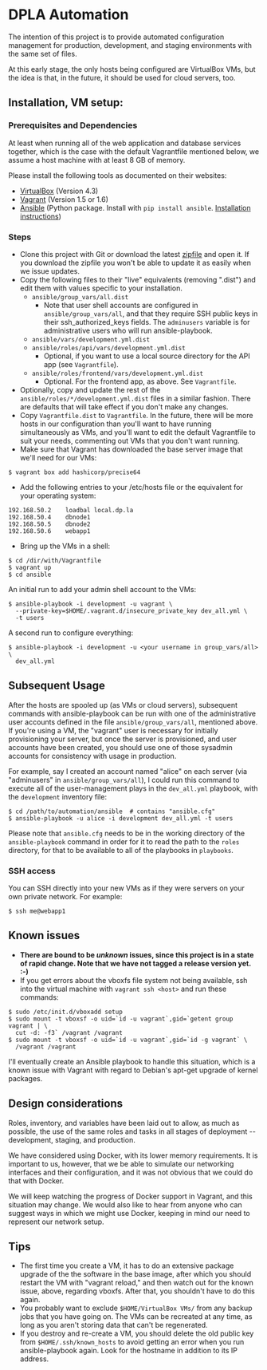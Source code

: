 
# DPLA Automation

The intention of this project is to provide automated configuration management
for production, development, and staging environments with the same set of
files.

At this early stage, the only hosts being configured are VirtualBox VMs, but the
idea is that, in the future, it should be used for cloud servers, too.


## Installation, VM setup:

### Prerequisites and Dependencies

At least when running all of the web application and database services together,
which is the case with the default Vagrantfile mentioned below, we assume a host
machine with at least 8 GB of memory.

Please install the following tools as documented on their websites:

* [VirtualBox](https://www.virtualbox.org/) (Version 4.3)
* [Vagrant](http://www.vagrantup.com/) (Version 1.5 or 1.6)
* [Ansible](http://www.ansible.com/) (Python package.  Install with `pip install ansible`.  [Installation instructions](http://docs.ansible.com/intro_installation.html))

### Steps
* Clone this project with Git or download the latest
  [zipfile](https://github.com/dpla/automation/archive/master.zip) and open it.  If
  you download the zipfile you won't be able to update it as easily when we issue
  updates.
* Copy the following files to their "live" equivalents (removing ".dist") and
  edit them with values specific to your installation.
  * `ansible/group_vars/all.dist`
    * Note that user shell accounts are configured in `ansible/group_vars/all`,
      and that they require SSH public keys in their ssh_authorized_keys fields.
      The `adminusers` variable is for administrative users who will run
      ansible-playbook.
  * `ansible/vars/development.yml.dist`
  * `ansible/roles/api/vars/development.yml.dist`
    * Optional, if you want to use a local source directory for the API app (see
      `Vagrantfile`).
  * `ansible/roles/frontend/vars/development.yml.dist`
    * Optional.  For the frontend app, as above.  See `Vagrantfile`.
* Optionally, copy and update the rest of the `ansible/roles/*/development.yml.dist`
  files in a similar fashion.  There are defaults that will take effect if you don't
  make any changes.
* Copy `Vagrantfile.dist` to `Vagrantfile`.
  In the future, there will be more hosts in our configuration than you'll want
  to have running simultaneously as VMs, and you'll want to edit the default
  Vagrantfile to suit your needs, commenting out VMs that you don't want running.
* Make sure that Vagrant has downloaded the base server image that we'll need
  for our VMs:
```
$ vagrant box add hashicorp/precise64
```
* Add the following entries to your /etc/hosts file or the equivalent for your
  operating system:
```
192.168.50.2    loadbal local.dp.la
192.168.50.4    dbnode1
192.168.50.5    dbnode2
192.168.50.6    webapp1
```
* Bring up the VMs in a shell:
```
$ cd /dir/with/Vagrantfile
$ vagrant up
$ cd ansible
```
An initial run to add your admin shell account to the VMs:
```
$ ansible-playbook -i development -u vagrant \
  --private-key=$HOME/.vagrant.d/insecure_private_key dev_all.yml \
  -t users
```
A second run to configure everything:
```
$ ansible-playbook -i development -u <your username in group_vars/all> \
  dev_all.yml
```

## Subsequent Usage

After the hosts are spooled up (as VMs or cloud servers), subsequent commands
with ansible-playbook can be run with one of the administrative user accounts
defined in the file `ansible/group_vars/all`, mentioned above.  If you're using
a VM, the "vagrant" user is necessary for initially provisioning your server,
but once the server is provisioned, and user accounts have been created, you
should use one of those sysadmin accounts for consistency with usage in
production.

For example, say I created an account named "alice" on each server (via
"adminusers" in `ansible/group_vars/all`), I could run this command to execute all
of the user-management plays in the `dev_all.yml` playbook, with the `development`
inventory file:
```
$ cd /path/to/automation/ansible  # contains "ansible.cfg"
$ ansible-playbook -u alice -i development dev_all.yml -t users
```

Please note that `ansible.cfg` needs to be in the working directory of the
`ansible-playbook` command in order for it to read the path to the `roles`
directory, for that to be available to all of the playbooks in `playbooks`.

### SSH access

You can SSH directly into your new VMs as if they were servers on your own private
network.  For example:
```
$ ssh me@webapp1
```

## Known issues

* **There are bound to be _unknown_ issues, since this project is in a state
  of rapid change.  Note that we have not tagged a release version yet. :-)**
* If you get errors about the vboxfs file system not being available, ssh into
  the virtual machine with `vagrant ssh <host>` and run these commands:
```
$ sudo /etc/init.d/vboxadd setup
$ sudo mount -t vboxsf -o uid=`id -u vagrant`,gid=`getent group vagrant | \
  cut -d: -f3` /vagrant /vagrant
$ sudo mount -t vboxsf -o uid=`id -u vagrant`,gid=`id -g vagrant` \
  /vagrant /vagrant
```
  I'll eventually create an Ansible playbook to handle this situation, which is
  a known issue with Vagrant with regard to Debian's apt-get upgrade of kernel
  packages.

## Design considerations

Roles, inventory, and variables have been laid out to allow, as much as possible, the
use of the same roles and tasks in all stages of deployment -- development, staging,
and production.

We have considered using Docker, with its lower memory requirements.  It is
important to us, however, that we be able to simulate our networking interfaces and
their configuration, and it was not obvious that we could do that with Docker.

We will keep watching the progress of Docker support in Vagrant, and this situation
may change.   We would also like to hear from anyone who can suggest ways in which we
might use Docker, keeping in mind our need to represent our network setup.


## Tips

* The first time you create a VM, it has to do an extensive package upgrade
  of the the software in the base image, after which you should restart the VM
  with "vagrant reload," and then watch out for the known issue, above,
  regarding vboxfs.  After that, you shouldn't have to do this again.
* You probably want to exclude `$HOME/VirtualBox VMs/` from any backup jobs that
  you have going on.  The VMs can be recreated at any time, as long as you
  aren't storing data that can't be regenerated.
* If you destroy and re-create a VM, you should delete the old public key
  from `$HOME/.ssh/known_hosts` to avoid getting an error when you run
  ansible-playbook again.  Look for the hostname in addition to its IP address.

